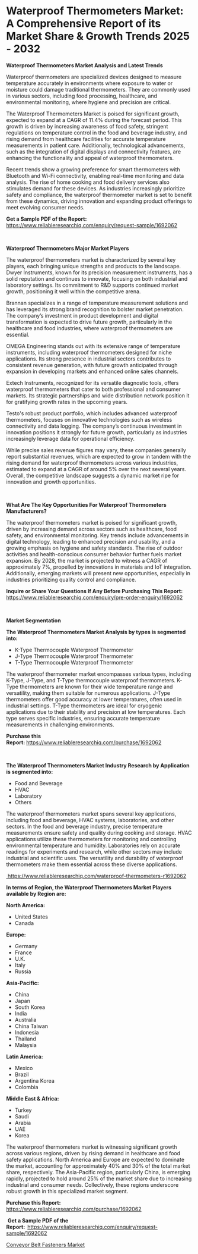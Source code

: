 <p><h1>Waterproof Thermometers Market: A Comprehensive Report of its Market Share & Growth Trends 2025 - 2032</h1></p><p><strong>Waterproof Thermometers Market Analysis and Latest Trends</strong></p>
<p><p>Waterproof thermometers are specialized devices designed to measure temperature accurately in environments where exposure to water or moisture could damage traditional thermometers. They are commonly used in various sectors, including food processing, healthcare, and environmental monitoring, where hygiene and precision are critical.</p><p>The Waterproof Thermometers Market is poised for significant growth, expected to expand at a CAGR of 11.4% during the forecast period. This growth is driven by increasing awareness of food safety, stringent regulations on temperature control in the food and beverage industry, and rising demand from healthcare facilities for accurate temperature measurements in patient care. Additionally, technological advancements, such as the integration of digital displays and connectivity features, are enhancing the functionality and appeal of waterproof thermometers.</p><p>Recent trends show a growing preference for smart thermometers with Bluetooth and Wi-Fi connectivity, enabling real-time monitoring and data analysis. The rise of home cooking and food delivery services also stimulates demand for these devices. As industries increasingly prioritize safety and compliance, the waterproof thermometer market is set to benefit from these dynamics, driving innovation and expanding product offerings to meet evolving consumer needs.</p></p>
<p><strong>Get a Sample PDF of the Report:&nbsp;</strong> <a href="https://www.reliableresearchiq.com/enquiry/request-sample/1692062?utm_campaign=3296&utm_medium=2&utm_source=Github&utm_content=ia&utm_term=10042025&utm_id=waterproof-thermometers">https://www.reliableresearchiq.com/enquiry/request-sample/1692062</a></p>
<p>&nbsp;</p>
<p><strong>Waterproof Thermometers Major Market Players</strong></p>
<p><p>The waterproof thermometers market is characterized by several key players, each bringing unique strengths and products to the landscape. Dwyer Instruments, known for its precision measurement instruments, has a solid reputation and continues to innovate, focusing on both industrial and laboratory settings. Its commitment to R&D supports continued market growth, positioning it well within the competitive arena.</p><p>Brannan specializes in a range of temperature measurement solutions and has leveraged its strong brand recognition to bolster market penetration. The company’s investment in product development and digital transformation is expected to drive future growth, particularly in the healthcare and food industries, where waterproof thermometers are essential.</p><p>OMEGA Engineering stands out with its extensive range of temperature instruments, including waterproof thermometers designed for niche applications. Its strong presence in industrial sectors contributes to consistent revenue generation, with future growth anticipated through expansion in developing markets and enhanced online sales channels.</p><p>Extech Instruments, recognized for its versatile diagnostic tools, offers waterproof thermometers that cater to both professional and consumer markets. Its strategic partnerships and wide distribution network position it for gratifying growth rates in the upcoming years.</p><p>Testo's robust product portfolio, which includes advanced waterproof thermometers, focuses on innovative technologies such as wireless connectivity and data logging. The company’s continuous investment in innovation positions it strongly for future growth, particularly as industries increasingly leverage data for operational efficiency.</p><p>While precise sales revenue figures may vary, these companies generally report substantial revenues, which are expected to grow in tandem with the rising demand for waterproof thermometers across various industries, estimated to expand at a CAGR of around 5% over the next several years. Overall, the competitive landscape suggests a dynamic market ripe for innovation and growth opportunities.</p></p>
<p>&nbsp;</p>
<p><strong>What Are The Key Opportunities For Waterproof Thermometers Manufacturers?</strong></p>
<p><p>The waterproof thermometers market is poised for significant growth, driven by increasing demand across sectors such as healthcare, food safety, and environmental monitoring. Key trends include advancements in digital technology, leading to enhanced precision and usability, and a growing emphasis on hygiene and safety standards. The rise of outdoor activities and health-conscious consumer behavior further fuels market expansion. By 2028, the market is projected to witness a CAGR of approximately 7%, propelled by innovations in materials and IoT integration. Additionally, emerging markets will present new opportunities, especially in industries prioritizing quality control and compliance.</p></p>
<p><strong>Inquire or Share Your Questions If Any Before Purchasing This Report:</strong> <a href="https://www.reliableresearchiq.com/enquiry/pre-order-enquiry/1692062?utm_campaign=3296&utm_medium=2&utm_source=Github&utm_content=ia&utm_term=10042025&utm_id=waterproof-thermometers">https://www.reliableresearchiq.com/enquiry/pre-order-enquiry/1692062</a></p>
<p>&nbsp;</p>
<p><strong>Market Segmentation</strong></p>
<p><strong>The Waterproof Thermometers Market Analysis by types is segmented into:</strong></p>
<p><ul><li>K-Type Thermocouple Waterproof Thermometer</li><li>J-Type Thermocouple Waterproof Thermometer</li><li>T-Type Thermocouple Waterproof Thermometer</li></ul></p>
<p><p>The waterproof thermometer market encompasses various types, including K-Type, J-Type, and T-Type thermocouple waterproof thermometers. K-Type thermometers are known for their wide temperature range and versatility, making them suitable for numerous applications. J-Type thermometers offer good accuracy at lower temperatures, often used in industrial settings. T-Type thermometers are ideal for cryogenic applications due to their stability and precision at low temperatures. Each type serves specific industries, ensuring accurate temperature measurements in challenging environments.</p></p>
<p><strong>Purchase this Report:&nbsp;</strong><a href="https://www.reliableresearchiq.com/purchase/1692062?utm_campaign=3296&utm_medium=2&utm_source=Github&utm_content=ia&utm_term=10042025&utm_id=waterproof-thermometers">https://www.reliableresearchiq.com/purchase/1692062</a></p>
<p>&nbsp;</p>
<p><strong>The Waterproof Thermometers Market Industry Research by Application is segmented into:</strong></p>
<p><ul><li>Food and Beverage</li><li>HVAC</li><li>Laboratory</li><li>Others</li></ul></p>
<p><p>The waterproof thermometers market spans several key applications, including food and beverage, HVAC systems, laboratories, and other sectors. In the food and beverage industry, precise temperature measurements ensure safety and quality during cooking and storage. HVAC applications utilize these thermometers for monitoring and controlling environmental temperature and humidity. Laboratories rely on accurate readings for experiments and research, while other sectors may include industrial and scientific uses. The versatility and durability of waterproof thermometers make them essential across these diverse applications.</p></p>
<p><a href="https://www.reliableresearchiq.com/waterproof-thermometers-r1692062?utm_campaign=3296&utm_medium=2&utm_source=Github&utm_content=ia&utm_term=10042025&utm_id=waterproof-thermometers">&nbsp;https://www.reliableresearchiq.com/waterproof-thermometers-r1692062</a></p>
<p><strong>In terms of Region, the Waterproof Thermometers Market Players available by Region are:</strong></p>
<p>
    <p> <strong> North America: </strong>
        <ul>
            <li>United States</li>
            <li>Canada</li>
        </ul>
        </p> 
    <p> <strong> Europe: </strong>
        <ul>
            <li>Germany</li>
            <li>France</li>
            <li>U.K.</li>
            <li>Italy</li>
            <li>Russia</li>
        </ul>
        </p> 
    <p> <strong> Asia-Pacific: </strong>
        <ul>
            <li>China</li>
            <li>Japan</li>
            <li>South Korea</li>
            <li>India</li>
            <li>Australia</li>
            <li>China Taiwan</li>
            <li>Indonesia</li>
            <li>Thailand</li>
            <li>Malaysia</li>
        </ul>
        </p> 
    <p> <strong> Latin America: </strong>
        <ul>
            <li>Mexico</li>
            <li>Brazil</li>
            <li>Argentina Korea</li>
            <li>Colombia</li>
        </ul>
        </p> 
    <p> <strong> Middle East & Africa: </strong>
        <ul>
            <li>Turkey</li>
            <li>Saudi</li>
            <li>Arabia</li>
            <li>UAE</li>
            <li>Korea</li>
        </ul>
    </p>
    </p>
<p><p>The waterproof thermometers market is witnessing significant growth across various regions, driven by rising demand in healthcare and food safety applications. North America and Europe are expected to dominate the market, accounting for approximately 40% and 30% of the total market share, respectively. The Asia-Pacific region, particularly China, is emerging rapidly, projected to hold around 25% of the market share due to increasing industrial and consumer needs. Collectively, these regions underscore robust growth in this specialized market segment.</p></p>
<p><strong>Purchase this Report: </strong><a href="https://www.reliableresearchiq.com/purchase/1692062?utm_campaign=3296&utm_medium=2&utm_source=Github&utm_content=ia&utm_term=10042025&utm_id=waterproof-thermometers">https://www.reliableresearchiq.com/purchase/1692062</a></p>
<p>&nbsp;<strong>Get a Sample PDF of the Report:&nbsp;&nbsp;</strong><a href="https://www.reliableresearchiq.com/enquiry/request-sample/1692062?utm_campaign=3296&utm_medium=2&utm_source=Github&utm_content=ia&utm_term=10042025&utm_id=waterproof-thermometers">https://www.reliableresearchiq.com/enquiry/request-sample/1692062</a></p>
<p><strong></strong></p>
<p><p><a href="https://github.com/sionepeppess/Market-Research-Report-List-1/blob/main/conveyor-belt-fasteners-market.md?utm_campaign=3296&utm_medium=2&utm_source=Github&utm_content=ia&utm_term=10042025&utm_id=waterproof-thermometers">Conveyor Belt Fasteners Market</a></p></p>
